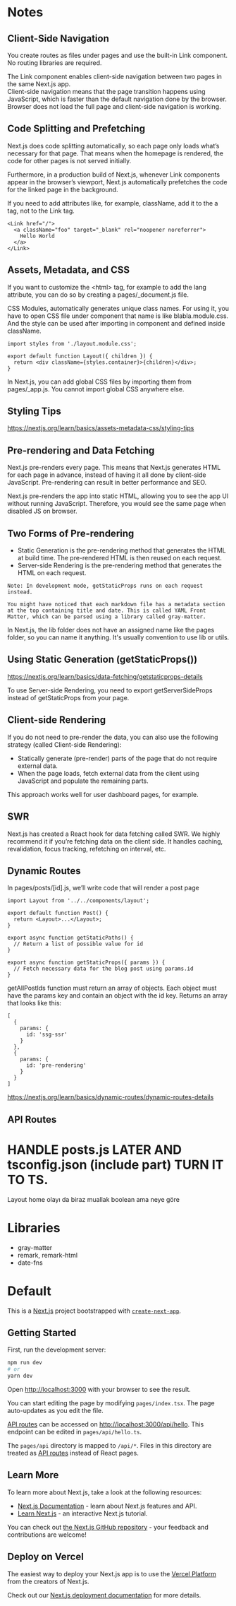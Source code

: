 # Notes

## Client-Side Navigation

You create routes as files under pages and use the built-in Link component. No routing libraries are required.

The Link component enables client-side navigation between two pages in the same Next.js app.<br>
Client-side navigation means that the page transition happens using JavaScript, which is faster than the default navigation done by the browser. Browser does not load the full page and client-side navigation is working.

## Code Splitting and Prefetching

Next.js does code splitting automatically, so each page only loads what’s necessary for that page. That means when the homepage is rendered, the code for other pages is not served initially.

Furthermore, in a production build of Next.js, whenever Link components appear in the browser’s viewport, Next.js automatically prefetches the code for the linked page in the background.

If you need to add attributes like, for example, className, add it to the a tag, not to the Link tag.
```
<Link href="/">
  <a className="foo" target="_blank" rel="noopener noreferrer">
    Hello World
  </a>
</Link>
```

## Assets, Metadata, and CSS

If you want to customize the &lt;html&gt; tag, for example to add the lang attribute, you can do so by creating a pages/_document.js file.

CSS Modules, automatically generates unique class names. For using it, you have to open CSS file under component that name is like blabla.module.css. And the style can be used after importing in component and defined inside className.

```
import styles from './layout.module.css';

export default function Layout({ children }) {
  return <div className={styles.container}>{children}</div>;
}
```

In Next.js, you can add global CSS files by importing them from pages/_app.js. You cannot import global CSS anywhere else.

## Styling Tips

https://nextjs.org/learn/basics/assets-metadata-css/styling-tips

## Pre-rendering and Data Fetching

Next.js pre-renders every page. This means that Next.js generates HTML for each page in advance, instead of having it all done by client-side JavaScript. Pre-rendering can result in better performance and SEO.

Next.js pre-renders the app into static HTML, allowing you to see the app UI without running JavaScript. Therefore, you would see the same page when disabled JS on browser.

## Two Forms of Pre-rendering

- Static Generation is the pre-rendering method that generates the HTML at build time. The pre-rendered HTML is then reused on each request.
- Server-side Rendering is the pre-rendering method that generates the HTML on each request.

```
Note: In development mode, getStaticProps runs on each request instead.
```

```
You might have noticed that each markdown file has a metadata section at the top containing title and date. This is called YAML Front Matter, which can be parsed using a library called gray-matter.
```

In Next.js, the lib folder does not have an assigned name like the pages folder, so you can name it anything. It's usually convention to use lib or utils.

## Using Static Generation (getStaticProps())

https://nextjs.org/learn/basics/data-fetching/getstaticprops-details

To use Server-side Rendering, you need to export getServerSideProps instead of getStaticProps from your page.

## Client-side Rendering

If you do not need to pre-render the data, you can also use the following strategy (called Client-side Rendering):

- Statically generate (pre-render) parts of the page that do not require external data.
- When the page loads, fetch external data from the client using JavaScript and populate the remaining parts.

This approach works well for user dashboard pages, for example.

## SWR

Next.js has created a React hook for data fetching called SWR. We highly recommend it if you’re fetching data on the client side. It handles caching, revalidation, focus tracking, refetching on interval, etc.


## Dynamic Routes

In pages/posts/[id].js, we’ll write code that will render a post page

```
import Layout from '../../components/layout';

export default function Post() {
  return <Layout>...</Layout>;
}

export async function getStaticPaths() {
  // Return a list of possible value for id
}

export async function getStaticProps({ params }) {
  // Fetch necessary data for the blog post using params.id
}
```
getAllPostIds function must return an array of objects. Each object must have the params key and contain an object with the id key. Returns an array that looks like this:

```
[
  {
    params: {
      id: 'ssg-ssr'
    }
  },
  {
    params: {
      id: 'pre-rendering'
    }
  }
]
```

https://nextjs.org/learn/basics/dynamic-routes/dynamic-routes-details

## API Routes




# HANDLE posts.js LATER AND tsconfig.json (include part) TURN IT TO TS. 
Layout home olayı da biraz muallak boolean ama neye göre

# Libraries

- gray-matter
- remark, remark-html
- date-fns


# Default

This is a [Next.js](https://nextjs.org/) project bootstrapped with [`create-next-app`](https://github.com/vercel/next.js/tree/canary/packages/create-next-app).

## Getting Started

First, run the development server:

```bash
npm run dev
# or
yarn dev
```

Open [http://localhost:3000](http://localhost:3000) with your browser to see the result.

You can start editing the page by modifying `pages/index.tsx`. The page auto-updates as you edit the file.

[API routes](https://nextjs.org/docs/api-routes/introduction) can be accessed on [http://localhost:3000/api/hello](http://localhost:3000/api/hello). This endpoint can be edited in `pages/api/hello.ts`.

The `pages/api` directory is mapped to `/api/*`. Files in this directory are treated as [API routes](https://nextjs.org/docs/api-routes/introduction) instead of React pages.

## Learn More

To learn more about Next.js, take a look at the following resources:

- [Next.js Documentation](https://nextjs.org/docs) - learn about Next.js features and API.
- [Learn Next.js](https://nextjs.org/learn) - an interactive Next.js tutorial.

You can check out [the Next.js GitHub repository](https://github.com/vercel/next.js/) - your feedback and contributions are welcome!

## Deploy on Vercel

The easiest way to deploy your Next.js app is to use the [Vercel Platform](https://vercel.com/new?utm_medium=default-template&filter=next.js&utm_source=create-next-app&utm_campaign=create-next-app-readme) from the creators of Next.js.

Check out our [Next.js deployment documentation](https://nextjs.org/docs/deployment) for more details.

